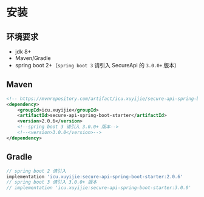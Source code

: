 # 安装

## 环境要求

- jdk 8+
- Maven/Gradle
- spring boot 2+（`spring boot 3` 请引入 SecureApi 的 `3.0.0+` 版本）

## Maven

```xml
<!-- https://mvnrepository.com/artifact/icu.xuyijie/secure-api-spring-boot-starter -->
<dependency>
    <groupId>icu.xuyijie</groupId>
    <artifactId>secure-api-spring-boot-starter</artifactId>
    <version>2.0.6</version>
    <!--spring boot 3 请引入 3.0.0+ 版本-->
    <!--<version>3.0.0</version>-->
</dependency>
```

## Gradle

```gradle
// spring boot 2 请引入
implementation 'icu.xuyijie:secure-api-spring-boot-starter:2.0.6'
// spring boot 3 请引入 3.0.0+ 版本
// implementation 'icu.xuyijie:secure-api-spring-boot-starter:3.0.0'
```
